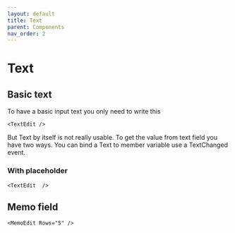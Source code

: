 ```yaml
---
layout: default
title: Text
parent: Components
nav_order: 2
---
```


# Text

## Basic text
To have a basic input text you only need to write this

```cshtml
<TextEdit />
```

But Text by itself is not really usable. To get the value from text field you have two ways. You can bind a Text to member variable use a TextChanged event.


### With placeholder
```cshtml
<TextEdit  />
```


## Memo field

```cshtml
<MemoEdit Rows="5" />
```
